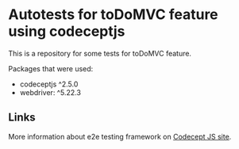# Autotests for toDoMVC feature using codeceptjs

This is a repository for some tests for toDoMVC feature.

Packages that were used:

- codeceptjs ^2.5.0
- webdriver: ^5.22.3

## Links

More information about e2e testing framework on
[Codecept JS site](https://codecept.io).